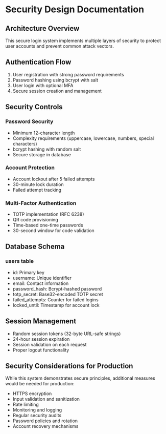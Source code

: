 # Security Design Documentation

## Architecture Overview

This secure login system implements multiple layers of security to protect user accounts and prevent common attack vectors.

## Authentication Flow

1. User registration with strong password requirements
2. Password hashing using bcrypt with salt
3. User login with optional MFA
4. Secure session creation and management

## Security Controls

### Password Security
- Minimum 12-character length
- Complexity requirements (uppercase, lowercase, numbers, special characters)
- bcrypt hashing with random salt
- Secure storage in database

### Account Protection
- Account lockout after 5 failed attempts
- 30-minute lock duration
- Failed attempt tracking

### Multi-Factor Authentication
- TOTP implementation (RFC 6238)
- QR code provisioning
- Time-based one-time passwords
- 30-second window for code validation

## Database Schema

### users table
- id: Primary key
- username: Unique identifier
- email: Contact information
- password_hash: Bcrypt-hashed password
- totp_secret: Base32-encoded TOTP secret
- failed_attempts: Counter for failed logins
- locked_until: Timestamp for account lock

## Session Management
- Random session tokens (32-byte URL-safe strings)
- 24-hour session expiration
- Session validation on each request
- Proper logout functionality

## Security Considerations for Production

While this system demonstrates secure principles, additional measures would be needed for production:

- HTTPS encryption
- Input validation and sanitization
- Rate limiting
- Monitoring and logging
- Regular security audits
- Password policies and rotation
- Account recovery mechanisms
